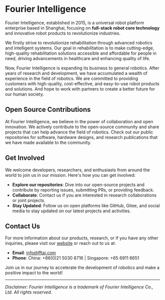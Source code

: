 
# Fourier Intelligence

Fourier Intelligence, established in 2015, is a universal robot platform enterprise based in Shanghai, 
focusing on **full-stack robot core technology** and innovative robot products to revolutionize industries. 

We firstly strive to revolutionize rehabilitation through advanced robotics and intelligent systems. 
Our goal in rehabilitation is to make cutting-edge, high-quality rehabilitation solutions accessible and affordable for people in need, 
driving advancements in healthcare and enhancing quality of life.

Now, Fourier Intelligence is expanding its business to general robotics. 
After years of research and development, we have accumulated a wealth of experience in the field of robotics.
We are committed to providing customers with high-quality, cost-effective, and easy-to-use robot products and solutions.
And hope to work with partners to create a better future for our human society.

## Open Source Contributions

At Fourier Intelligence, we believe in the power of collaboration and open innovation. 
We actively contribute to the open-source community and share projects that can help advance the field of robotics. 
Check out our public repositories for software, hardware designs, and research publications that we have made available to the community.

## Get Involved

We welcome developers, researchers, and enthusiasts from around the world to join us in our mission. Here's how you can get involved:
- **Explore our repositories**: Dive into our open-source projects and contribute by reporting issues, submitting PRs, or providing feedback.
- **Collaborate**: Contact us if you are interested in research collaborations or joint projects.
- **Stay Updated**: Follow us on open platforms like GitHub, Gitee, and social media to stay updated on our latest projects and activities.

## Contact Us

For more information about our products, research, or if you have any other inquiries, please visit our [website](https://www.fftai.com) or reach out to us at:

- **Email**: info@fftai.com
- **Phone**: China: +86(0)21 5030 8716 | Singapore: +65 6911 6651

Join us in our journey to accelerate the development of robotics and make a positive impact to the world!

---

*Disclaimer: Fourier Intelligence is a trademark of Fourier Intelligence Co., Ltd. All rights reserved.*
